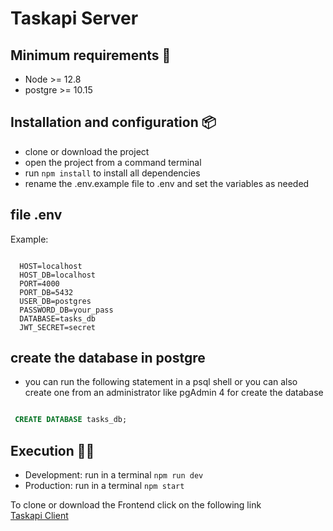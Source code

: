 
# Taskapi Server


## Minimum requirements 📄
- Node >= 12.8
- postgre >= 10.15


## Installation and configuration 📦
- clone or download the project
- open the project from a command terminal
- run `npm install` to install all dependencies
- rename the .env.example file to .env and set the variables as needed

## file .env

Example:

```env

  HOST=localhost
  HOST_DB=localhost
  PORT=4000
  PORT_DB=5432
  USER_DB=postgres
  PASSWORD_DB=your_pass
  DATABASE=tasks_db
  JWT_SECRET=secret
```

## create the database in postgre

- you can run the following statement in a psql shell or you can also create one from an administrator like pgAdmin 4 for create the database

```sql

 CREATE DATABASE tasks_db;
```

## Execution 🚀🚀 
- Development: run in a terminal `npm run dev`
- Production: run in a terminal `npm start`


To clone or download the Frontend click on the following link 
<br>
<a href="https://github.com/eduardo-talavera/taskapi-client">Taskapi Client</a>
